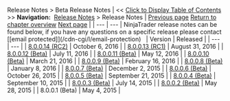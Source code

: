 ﻿
Release Notes \> Beta
Release Notes
| \<\< [Click to Display Table of Contents](beta_release_notes.md) \>\> **Navigation:**     [Release Notes](release_notes-1.md) \> Release Notes | [Previous page](8_0_1_0-1.md) [Return to chapter overview](release_notes-1.md) [Next page](8_0_0_14.md) |
| --- | --- |
NinjaTrader release notes can be found below, if you have any questions on a specific release please contact [\[email protected]](/cdn-cgi/l/email-protection)
 
| Version | Released |
| --- | --- |
| [8\.0\.0\.14 (RC2\)](8_0_0_14.md) | October 6, 2016 |
| [8\.0\.0\.13 (RC1\)](8_0_0_13.md) | August 31, 2016 |
| [8\.0\.0\.12 (Beta)](8_0_0_12.md) | July 11, 2016 |
| [8\.0\.0\.11 (Beta)](8_0_0_11.md) | May 12, 2016 |
| [8\.0\.0\.10 (Beta)](8_0_0_10.md) | March 21, 2016 |
| [8\.0\.0\.9 (Beta)](8_0_0_9.md) | February 16, 2016 |
| [8\.0\.0\.8 (Beta)](8_0_0_8.md) | January 8, 2016 |
| [8\.0\.0\.7 (Beta)](8_0_0_7.md) | December 2, 2015 |
| [8\.0\.0\.6 (Beta)](8_0_0_6.md) | October 26, 2015 |
| [8\.0\.0\.5 (Beta)](8_0_0_5.md) | September 21, 2015 |
| [8\.0\.0\.4 (Beta)](8_0_0_4.md) | September 10, 2015 |
| [8\.0\.0\.3 (Beta)](8_0_0_3.md) | July 14, 2015 |
| [8\.0\.0\.2 (Beta)](8_0_0_2_beta.md) | May 28, 2015 |
| 8\.0\.0\.1 (Beta) | May 4, 2015 |

